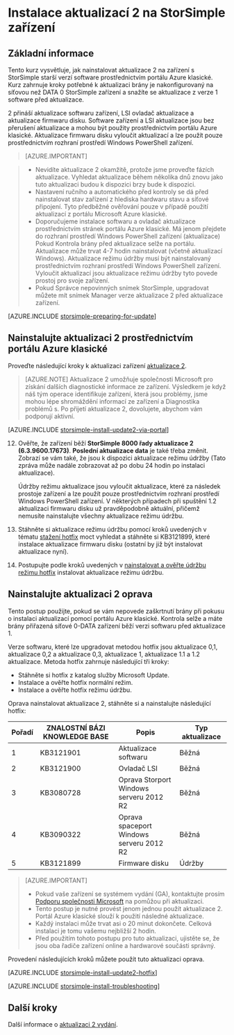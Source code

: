 <properties
   pageTitle="Instalace aktualizací 2 na zařízení StorSimple | Microsoft Azure"
   description="Vysvětluje, jak nainstalovat StorSimple 8000 řady aktualizace 2 na vašem zařízení StorSimple 8000 řady."
   services="storsimple"
   documentationCenter="NA"
   authors="alkohli"
   manager="carmonm"
   editor="" />
<tags
   ms.service="storsimple"
   ms.devlang="NA"
   ms.topic="article"
   ms.tgt_pltfrm="NA"
   ms.workload="TBD"
   ms.date="09/21/2016"
   ms.author="alkohli" />

# <a name="install-update-2-on-your-storsimple-device"></a>Instalace aktualizací 2 na StorSimple zařízení

## <a name="overview"></a>Základní informace

Tento kurz vysvětluje, jak nainstalovat aktualizace 2 na zařízení s StorSimple starší verzí software prostřednictvím portálu Azure klasické. Kurz zahrnuje kroky potřebné k aktualizaci brány je nakonfigurovaný na síťovou než DATA 0 StorSimple zařízení a snažíte se aktualizace z verze 1 software před aktualizace.

2 přináší aktualizace softwaru zařízení, LSI ovladač aktualizace a aktualizace firmwaru disku. Software zařízení a LSI aktualizace jsou bez přerušení aktualizace a mohou být použity prostřednictvím portálu Azure klasické. Aktualizace firmwaru disku vyloučit aktualizací a lze použít pouze prostřednictvím rozhraní prostředí Windows PowerShell zařízení.

> [AZURE.IMPORTANT]

> -  Nevidíte aktualizace 2 okamžitě, protože jsme proveďte fázích aktualizace. Vyhledat aktualizace během několika dnů znovu jako tuto aktualizaci budou k dispozici brzy bude k dispozici.
> - Nastavení ručního a automatického před kontroly se dá před nainstalovat stav zařízení z hlediska hardwaru stavu a síťové připojení. Tyto předběžné ověřování pouze v případě použití aktualizací z portálu Microsoft Azure klasické.
> - Doporučujeme instalace softwaru a ovladač aktualizace prostřednictvím stránek portálu Azure klasické. Má jenom přejdete do rozhraní prostředí Windows PowerShell zařízení (aktualizace) Pokud Kontrola brány před aktualizace selže na portálu. Aktualizace může trvat 4-7 hodin nainstalovat (včetně aktualizací Windows). Aktualizace režimu údržby musí být nainstalovaný prostřednictvím rozhraní prostředí Windows PowerShell zařízení. Vyloučit aktualizací jsou aktualizace režimu údržby tyto povede prostoj pro svoje zařízení.
> - Pokud Správce nepovinných snímek StorSimple, upgradovat můžete mít snímek Manager verze aktualizace 2 před aktualizace zařízení.

[AZURE.INCLUDE [storsimple-preparing-for-update](../../includes/storsimple-preparing-for-updates.md)]

## <a name="install-update-2-via-the-azure-classic-portal"></a>Nainstalujte aktualizaci 2 prostřednictvím portálu Azure klasické

Proveďte následující kroky k aktualizaci zařízení [aktualizace 2](storsimple-update2-release-notes.md).


> [AZURE.NOTE]
Aktualizace 2 umožňuje společnosti Microsoft pro získání dalších diagnostické informace ze zařízení. Výsledkem je když náš tým operace identifikuje zařízení, která jsou problémy, jsme mohou lépe shromáždění informací ze zařízení a Diagnostika problémů s. Po přijetí aktualizace 2, dovolujete, abychom vám podporují aktivní.

[AZURE.INCLUDE [storsimple-install-update2-via-portal](../../includes/storsimple-install-update2-via-portal.md)]

12. Ověřte, že zařízení běží **StorSimple 8000 řady aktualizace 2 (6.3.9600.17673)**. **Poslední aktualizace data** je také třeba změnit. Zobrazí se vám také, že jsou k dispozici aktualizace režimu údržby (Tato zpráva může nadále zobrazovat až po dobu 24 hodin po instalaci aktualizace).

    Údržby režimu aktualizace jsou vyloučit aktualizace, které za následek prostoje zařízení a lze použít pouze prostřednictvím rozhraní prostředí Windows PowerShell zařízení. V některých případech při spuštění 1.2 aktualizaci firmwaru disku už pravděpodobně aktuální, přičemž nemusíte nainstalujte všechny aktualizace režimu údržbu.

13. Stáhněte si aktualizace režimu údržbu pomocí kroků uvedených v tématu [stažení hotfix](#to-download-hotfixes) moct vyhledat a stáhněte si KB3121899, které instalace aktualizace firmwaru disku (ostatní by již být instalovat aktualizace nyní).

13. Postupujte podle kroků uvedených v [nainstalovat a ověřte údržbu režimu hotfix](#to-install-and-verify-maintenance-mode-hotfixes) instalovat aktualizace režimu údržbu.


## <a name="install-update-2-as-a-hotfix"></a>Nainstalujte aktualizaci 2 oprava

Tento postup použijte, pokud se vám nepovede zaškrtnutí brány při pokusu o instalaci aktualizací pomocí portálu Azure klasické. Kontrola selže a máte brány přiřazená síťové 0-DATA zařízení běží verzi softwaru před aktualizace 1.

Verze softwaru, které lze upgradovat metodou hotfix jsou aktualizace 0,1, aktualizace 0,2 a aktualizace 0,3, aktualizace 1, aktualizace 1.1 a 1.2 aktualizace. Metoda hotfix zahrnuje následující tři kroky:

- Stáhněte si hotfix z katalog služby Microsoft Update.
- Instalace a ověřte hotfix normální režim.
- Instalace a ověřte hotfix režimu údržbu.

Oprava nainstalovat aktualizace 2, stáhněte si a nainstalujte následující hotfix:

| Pořadí  | ZNALOSTNÍ BÁZI KNOWLEDGE BASE        | Popis                    | Typ aktualizace  |
|--------|-----------|-------------------------|------------- |
| 1      | KB3121901 | Aktualizace softwaru         |  Běžná     |
| 2      | KB3121900 | Ovladač LSI              |  Běžná     |
| 3      | KB3080728 | Oprava Storport </br> Windows serveru 2012 R2 |  Běžná     |
| 4      | KB3090322 | Oprava spaceport </br> Windows serveru 2012 R2 |  Běžná     |
| 5      | KB3121899 | Firmware disku           | Údržby  |


> [AZURE.IMPORTANT]
>
> - Pokud vaše zařízení se systémem vydání (GA), kontaktujte prosím [Podporu společnosti Microsoft](storsimple-contact-microsoft-support.md) na pomůžou při aktualizaci.
> - Tento postup je nutné provést jenom jednou použít aktualizace 2. Portál Azure klasické slouží k použití následné aktualizace.
> - Každý instalaci může trvat asi o 20 minut dokončete. Celková instalaci je tomu vašemu nejbližší 2 hodin.
> - Před použitím tohoto postupu pro tuto aktualizaci, ujistěte se, že jsou oba řadiče zařízení online a hardwarové součásti správný.

Provedení následujících kroků můžete použít tuto aktualizaci oprava.

[AZURE.INCLUDE [storsimple-install-update2-hotfix](../../includes/storsimple-install-update2-hotfix.md)]

[AZURE.INCLUDE [storsimple-install-troubleshooting](../../includes/storsimple-install-troubleshooting.md)]



## <a name="next-steps"></a>Další kroky

Další informace o [aktualizaci 2 vydání](storsimple-update2-release-notes.md).
